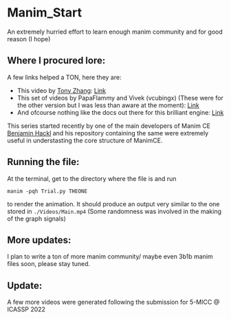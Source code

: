 # Manim_Start
An extremely hurried effort to learn enough manim community and for good reason (I hope)

## Where I procured lore:
A few links helped a TON, here they are:
- This video by [Tony Zhang](https://github.com/Tony1324): [Link](https://www.youtube.com/watch?v=OOXmbB-Uqmc)
- This set of videos by PapaFlammy and Vivek (vcubingx) (These were for the other version but I was less than aware at the moment): [Link](https://www.youtube.com/watch?v=Jfgtl-AW5Oc&list=PLN2B6ZNu6xmeRb0GPGW7dN05u2OXD_6h6&t=0s)
-  And ofcourse nothing like the docs out there for this brilliant engine: [Link](https://docs.manim.community/en/stable/index.html)

This series started recently by one of the main developers of Manim CE [Benjamin Hackl](https://github.com/behackl) and his repository containing the same were extremely useful in understasting the core structure of ManimCE. 



## Running the file:
At the terminal, get to the directory where the file is and run 
```
manim -pqh Trial.py THEONE
```
to render the animation. It should produce an output very similar to the one stored in `./Videos/Main.mp4` (Some randomness was involved in the making of the graph signals)


## More updates:
I plan to write a ton of more manim community/ maybe even 3b1b manim files soon, please stay tuned.

## Update:
A few more videos were generated following the submission for 5-MICC @ ICASSP 2022 


